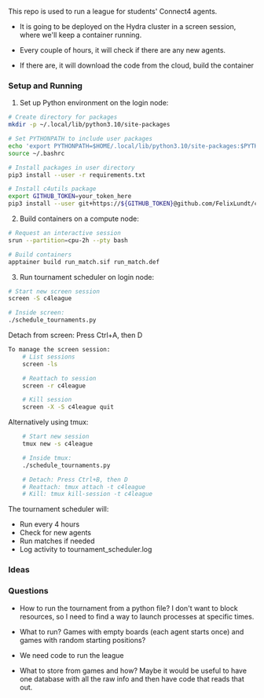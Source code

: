 This repo is used to run a league for students' Connect4 agents.

- It is going to be deployed on the Hydra cluster in a screen session, where 
we'll keep a container running. 

- Every couple of hours, it will check if there are any new agents.

- If there are, it will download the code from the cloud, build the container


### Setup and Running

1. Set up Python environment on the login node:

```bash
# Create directory for packages
mkdir -p ~/.local/lib/python3.10/site-packages

# Set PYTHONPATH to include user packages
echo 'export PYTHONPATH=$HOME/.local/lib/python3.10/site-packages:$PYTHONPATH' >> ~/.bashrc
source ~/.bashrc

# Install packages in user directory
pip3 install --user -r requirements.txt

# Install c4utils package
export GITHUB_TOKEN=your_token_here
pip3 install --user git+https://${GITHUB_TOKEN}@github.com/FelixLundt/c4utils.git
```

2. Build containers on a compute node:

```bash
# Request an interactive session
srun --partition=cpu-2h --pty bash

# Build containers
apptainer build run_match.sif run_match.def
```

3. Run tournament scheduler on login node:

```bash
# Start new screen session
screen -S c4league

# Inside screen:
./schedule_tournaments.py
```

Detach from screen: Press Ctrl+A, then D
```bash
To manage the screen session:
    # List sessions
    screen -ls

    # Reattach to session
    screen -r c4league

    # Kill session
    screen -X -S c4league quit
```

Alternatively using tmux:

```bash
    # Start new session
    tmux new -s c4league

    # Inside tmux:
    ./schedule_tournaments.py

    # Detach: Press Ctrl+B, then D
    # Reattach: tmux attach -t c4league
    # Kill: tmux kill-session -t c4league
```

The tournament scheduler will:
- Run every 4 hours
- Check for new agents
- Run matches if needed
- Log activity to tournament_scheduler.log


### Ideas




### Questions

- How to run the tournament from a python file? I don't want to block resources, 
so I need to find a way to launch processes at specific times.

- What to run? Games with empty boards (each agent starts once) and games with 
random starting positions?

- We need code to run the league

- What to store from games and how? Maybe it would be useful to have one
database with all the raw info and then have code that reads that out.
